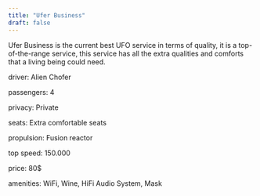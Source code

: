 ```yaml
---
title: "Ufer Business"
draft: false
---
```

Ufer Business is the current best UFO service in terms of quality, it is a top-of-the-range service, this service has all the extra qualities and comforts that a living being could need.

driver: Alien Chofer

passengers: 4

privacy: Private

seats: Extra comfortable seats

propulsion: Fusion reactor

top speed: 150.000

price: 80$

amenities: WiFi, Wine, HiFi Audio System, Mask

